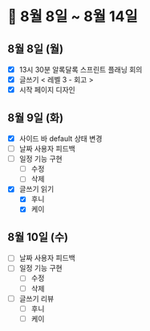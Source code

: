 # 🐯 8월 8일 ~ 8월 14일

## 8월 8일 (월)

- [x] 13시 30분 알록달록 스프린트 플래닝 회의
- [x] 글쓰기 < 레벨 3 - 회고 >
- [x] 시작 페이지 디자인

## 8월 9일 (화)

- [x] 사이드 바 default 상태 변경
- [ ] 날짜 사용자 피드백
- [ ] 일정 기능 구현
  - [ ] 수정
  - [ ] 삭제
- [x] 글쓰기 읽기
  - [x] 후니
  - [x] 케이

## 8월 10일 (수)

- [ ] 날짜 사용자 피드백
- [ ] 일정 기능 구현
  - [ ] 수정
  - [ ] 삭제
- [ ] 글쓰기 리뷰
  - [ ] 후니
  - [ ] 케이
